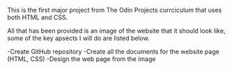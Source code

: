 This is the first major project from The Odin Projects currciculum that uses both HTML and CSS.

All that has been provided is an image of the website that it should look like, some of the key apsects I will do are listed below.

-Create GitHub repository
-Create all the documents for the website page (HTML, CSS)
-Design the web page from the image